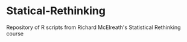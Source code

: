 # Statical-Rethinking
Repository of R scripts from Richard McElreath's Statistical Rethinking course
